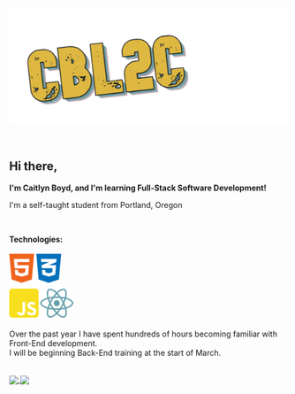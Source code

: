 ![Header](readme_headerCB.png)

<br>

## Hi there,

**I'm Caitlyn Boyd, and I'm learning Full-Stack Software Development!**

I'm a self-taught student from Portland, Oregon

<br>

**Technologies:**

<code><img height="60" src="html5-brands.svg"></code> <code><img height="60" src="css3-alt-brands.svg"> <code><img height="60" src="js-square-brands.svg"></code></code> <code><img height="60" src="react-brands.svg"></code>

Over the past year I have spent hundreds of hours becoming familiar with Front-End development.  
I will be beginning Back-End training at the start of March.

<br>

<a href="https://github.com/CBL2C/CBL2C">
  <img align="center" src="https://github-readme-stats.vercel.app/api/top-langs/?username=CBL2C&&tex&title_color=DEB841&text_color=DEB841&icon_color=639FAB&bg_color=24282d&border_color=DEB841&langs_count=3&layout=compact" />
</a>
<a href="https://github.com/CBL2C/CBL2C">
  <img align="center" src="https://github-readme-stats.vercel.app/api?username=CBL2C&hide=prs,contribs&show_icons=true&line_height=27&count_private=true&title_color=DEB841&text_color=DEB841&border_color=DEB841&icon_color=639FAB&bg_color=24282d" />
</a>
